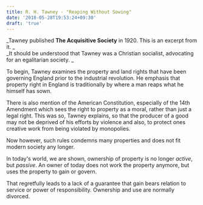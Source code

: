 ```yaml
---
title: R. H. Tawney - "Reaping Without Sowing"
date: '2018-05-28T19:53:24+09:30'
draft: 'true'
---
```

_Tawney published **The Acquisitive Society** in 1920. This is an excerpt from it. _\
_It should be understood that Tawney was a Christian socialist, advocating for an egalitarian society. _



To begin, Tawney examines the property and land rights that have been governing England prior to the industrial revolution. He emphasis that property right in England is traditionally by where a man reaps what he himself has sown. 

There is also mention of the American Constitution, especially of the 14th Amendment which sees the right to property as a moral, rather than just a legal right. This was so, Tawney explains, so that the producer of a good may not be deprived of  his efforts by violence and also, to protect ones creative work from being violated by monopolies.

Now however, such rules condemns many properties and does not fit modern society any longer.

In today's world, we are shown, ownership of property is no longer _active_, but _passive_. An owner of today does not work the property anymore, but uses the property to gain or govern.

That regretfully leads to a lack of a guarantee that gain bears relation to service or power of responsibility.  Ownership and use are normally divorced.
